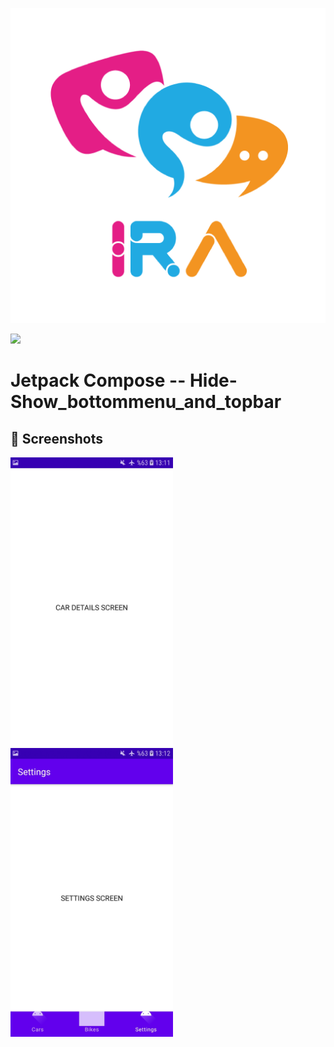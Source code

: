 ![Now in Android](https://github.com/hkubratkn/List-JumpToTop/blob/main/images/unnamed%20(1).png "Ira")

<a href="https://play.google.com/store/apps/details?id=com.kapirti.ira"><img src="https://play.google.com/intl/en_us/badges/static/images/badges/en_badge_web_generic.png" height="70"></a>

# Jetpack Compose -- Hide-Show_bottommenu_and_topbar

## :camera_flash: Screenshots
<img src="/images/sc1.jpg" width="260">
<img src="/images/sc2.jpg" width="260">
